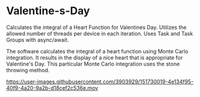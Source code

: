# Valentine-s-Day
Calculates the integral of a Heart Function for Valentines Day. Utilizes the allowed number of threads per device in each iteration. Uses Task and Task Groups with async/await.

The software calculates the integral of a heart function using Monte Carlo integration. It results in the display of a nice heart that is appropriate for Valentine's Day. This particular Monte Carlo integration uses the stone throwing method. 




https://user-images.githubusercontent.com/3903929/151730019-4e134f95-40f9-4a20-9a2b-d18cef2c536e.mov


